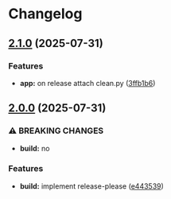 # Changelog

## [2.1.0](https://github.com/Rijtim1/download-cleaner/compare/v2.0.0...v2.1.0) (2025-07-31)


### Features

* **app:** on release attach clean.py ([3ffb1b6](https://github.com/Rijtim1/download-cleaner/commit/3ffb1b66f76f868eeaecd6b652f72c29fefdaec2))

## [2.0.0](https://github.com/Rijtim1/download-cleaner/compare/v1.0.35...v2.0.0) (2025-07-31)


### ⚠ BREAKING CHANGES

* **build:** no

### Features

* **build:** implement release-please ([e443539](https://github.com/Rijtim1/download-cleaner/commit/e443539d3c5cd40e184bdd580d7d7fa499e6aea8))
